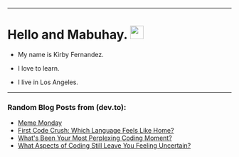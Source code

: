 
<img src="https://komarev.com/ghpvc/?username=kirbygit&style=flat-square&color=blue" alt=""/>

---
<h1>
  Hello and Mabuhay.
  <img src="https://media.giphy.com/media/hvRJCLFzcasrR4ia7z/giphy.gif" width="30px"/>
</h1>

- My name is Kirby Fernandez.

- I love to learn.

- I live in Los Angeles.

---

### Random Blog Posts from (dev.to):
<!-- BLOG-POST-LIST:START -->
- [Meme Monday](https://dev.to/ben/meme-monday-4d8o)
- [First Code Crush: Which Language Feels Like Home?](https://dev.to/codenewbieteam/first-code-crush-which-language-feels-like-home-577f)
- [What&#39;s Been Your Most Perplexing Coding Moment?](https://dev.to/codenewbieteam/whats-been-your-most-perplexing-coding-moment-29f1)
- [What Aspects of Coding Still Leave You Feeling Uncertain?](https://dev.to/codenewbieteam/what-aspects-of-coding-still-leave-you-feeling-uncertain-4ea)
<!-- BLOG-POST-LIST:END -->
